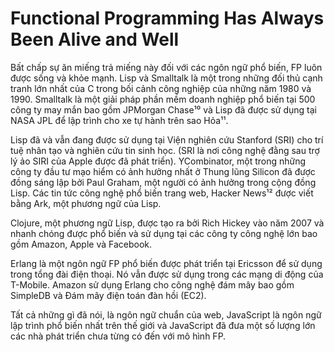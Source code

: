 # Functional Programming Has Always Been Alive and Well

Bất chấp sự ăn miếng trả miếng này đối với các ngôn ngữ phổ biến, FP luôn được sống và khỏe mạnh. Lisp và Smalltalk là một trong những đối thủ cạnh tranh lớn nhất của C trong bối cảnh công nghiệp của những năm 1980 và 1990. Smalltalk là một giải pháp phần mềm doanh nghiệp phổ biến tại 500 công ty may mắn bao gồm JPMorgan Chase¹⁰ và Lisp đã được sử dụng tại NASA JPL để lập trình cho xe tự hành trên sao Hỏa¹¹.

Lisp đã và vẫn đang được sử dụng tại Viện nghiên cứu Stanford (SRI) cho trí tuệ nhân tạo và nghiên cứu tin sinh học. (SRI là nơi công nghệ đằng sau trợ lý ảo SIRI của Apple được đã phát triển). YCombinator, một trong những công ty đầu tư mạo hiểm có ảnh hưởng nhất ở Thung lũng Silicon đã được đồng sáng lập bởi Paul Graham, một người có ảnh hưởng trong cộng đồng Lisp. Các tin tức công nghệ phổ biến trang web, Hacker News¹² được viết bằng Ark, một phương ngữ của Lisp.

Clojure, một phương ngữ Lisp, được tạo ra bởi Rich Hickey vào năm 2007 và nhanh chóng được phổ biến và sử dụng tại các công ty công nghệ lớn bao gồm Amazon, Apple và Facebook.

Erlang là một ngôn ngữ FP phổ biến được phát triển tại Ericsson để sử dụng trong tổng đài điện thoại. Nó vẫn được sử dụng trong các mạng di động của T-Mobile. Amazon sử dụng Erlang cho công nghệ đám mây bao gồm SimpleDB và Đám mây điện toán đàn hồi (EC2).

Tất cả những gì đã nói, là ngôn ngữ chuẩn của web, JavaScript là ngôn ngữ lập trình phổ biến nhất trên thế giới và JavaScript đã đưa một số lượng lớn các nhà phát triển chưa từng có đến với mô hình FP.
